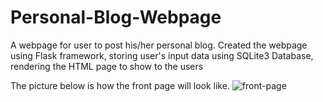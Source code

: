 # Personal-Blog-Webpage
A webpage for user to post his/her personal blog. Created the webpage using Flask framework, storing user's input data using SQLite3 Database, rendering the HTML page to show to the users

The picture below is how the front page will look like.
![front-page](https://user-images.githubusercontent.com/94011477/176487991-0e03914d-0c53-40b4-a8a7-fcfd242019cc.jpg)
